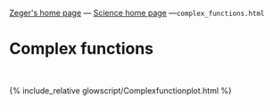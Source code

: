 [Zeger's home page](https://www.hendrikse.name/) &mdash; [Science home page](https://www.hendrikse.name/science/) &mdash;`complex_functions.html` 

# Complex functions
<div class="header_line"><br/></div>

{% include_relative glowscript/Complexfunctionplot.html %}
